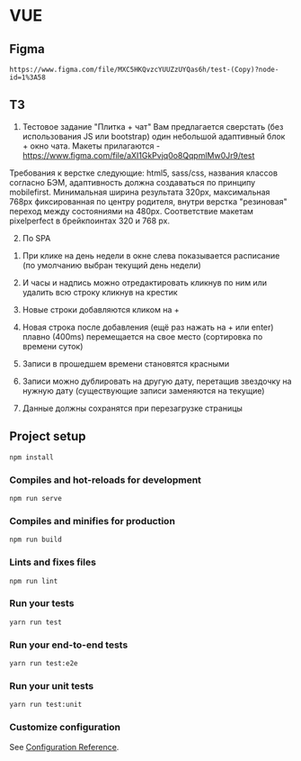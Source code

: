 # VUE

## Figma
  `https://www.figma.com/file/MXC5HKQvzcYUUZzUYQas6h/test-(Copy)?node-id=1%3A58`

## ТЗ
  1. Тестовое задание "Плитка + чат"
  Вам предлагается cверстать (без использования JS или bootstrap) один небольшой адаптивный блок + окно чата. Макеты прилагаются - https://www.figma.com/file/aXI1GkPvjq0o8QqpmlMw0Jr9/test

  Требования к верстке следующие: html5, sass/css, названия классов согласно БЭМ, адаптивность должна создаваться по принципу mobilefirst. Минимальная ширина результата 320px, максимальная 768px фиксированная по центру родителя, внутри верстка "резиновая" переход между состояниями на 480px. Соответствие макетам pixelperfect в брейкпоинтах 320 и 768 px.

  2. По SPA

  1) При клике на день недели в окне слева показывается расписание (по умолчанию выбран текущий день недели)  

  2) И часы и надпись можно отредактировать кликнув по ним или удалить всю строку кликнув на крестик

  3) Новые строки добавляются кликом на +

  4) Новая строка после добавления (ещё раз нажать на + или enter) плавно (400ms) перемещается на свое место (сортировка по времени суток)

  5) Записи в прошедшем времени становятся красными

  6) Записи можно дублировать на другую дату, перетащив звездочку на нужную дату (существующие записи заменяются на текущие)

  7) Данные должны сохранятся при перезагрузке страницы

## Project setup
```
npm install
```

### Compiles and hot-reloads for development
```
npm run serve
```

### Compiles and minifies for production
```
npm run build
```

### Lints and fixes files
```
npm run lint
```

### Run your tests
```
yarn run test
```

### Run your end-to-end tests
```
yarn run test:e2e
```

### Run your unit tests
```
yarn run test:unit
```

### Customize configuration
See [Configuration Reference](https://cli.vuejs.org/config/).
